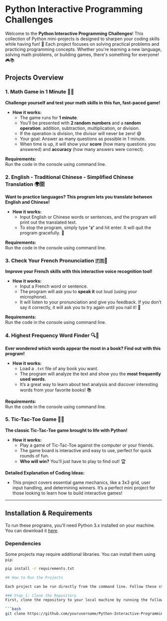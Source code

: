 # Python Interactive Programming Challenges

Welcome to the **Python Interactive Programming Challenges**! This collection of Python mini-projects is designed to sharpen your coding skills while having fun! 🚀 Each project focuses on solving practical problems and practicing programming concepts. Whether you're learning a new language, solving math problems, or building games, there's something for everyone! 🎮📚

## Projects Overview

### 1. **Math Game in 1 Minute 🧠💡**
**Challenge yourself and test your math skills in this fun, fast-paced game!**
- **How it works:** 
  - The game runs for **1 minute**. 
  - You'll be presented with **2 random numbers** and a **random operation**: addition, subtraction, multiplication, or division.
  - If the operation is division, the divisor will never be zero! 😅
  - Your goal: Answer as many questions as possible in 1 minute. 
  - When time is up, it will show your **score** (how many questions you answered) and **accuracy** (how many answers were correct).

**Requirements:**  
Run the code in the console using command line.

### 2. **English - Traditional Chinese - Simplified Chinese Translation 🌍🈳**
**Want to practice languages? This program lets you translate between English and Chinese!**
- **How it works:** 
  - Input English or Chinese words or sentences, and the program will print out the translated text. 
  - To stop the program, simply type **'z'** and hit enter. It will quit the program gracefully. 🌟

**Requirements:**  
Run the code in the console using command line.

### 3. **Check Your French Pronunciation 🇫🇷🎤**
**Improve your French skills with this interactive voice recognition tool!**
- **How it works:**
  - Input a French word or sentence.
  - The program will ask you to **speak it** out loud (using your microphone).
  - It will listen to your pronunciation and give you feedback. If you don’t say it correctly, it will ask you to try again until you nail it! 🎯

**Requirements:**  
Run the code in the console using command line.

### 4. **Highest Frequency Word Finder 🔍📖**
**Ever wondered which words appear the most in a book? Find out with this program!**
- **How it works:**
  - Load a `.txt` file of any book you want.
  - The program will analyze the text and show you the **most frequently used words**.
  - It’s a great way to learn about text analysis and discover interesting words from your favorite books! 📚

**Requirements:**  
Run the code in the console using command line.

### 5. **Tic-Tac-Toe Game 🎲🤖**
**The classic Tic-Tac-Toe game brought to life with Python!**
- **How it works:** 
  - Play a game of Tic-Tac-Toe against the computer or your friends. 
  - The game board is interactive and easy to use, perfect for quick rounds of fun.
  - **Who will win?** You'll just have to play to find out! 🏆

**Detailed Explanation of Coding Ideas:**  
- This project covers essential game mechanics, like a 3x3 grid, user input handling, and determining winners. It’s a perfect mini project for those looking to learn how to build interactive games!

---

## Installation & Requirements

To run these programs, you'll need Python 3.x installed on your machine. You can download it [here](https://www.python.org/downloads/). 

### Dependencies

Some projects may require additional libraries. You can install them using `pip`:

```bash
pip install -r requirements.txt

## How to Run the Projects

Each project can be run directly from the command line. Follow these steps to get started with any of the challenges:

### Step 1: Clone the Repository
First, clone the repository to your local machine by running the following command:

```bash
git clone https://github.com/yourusername/Python-Interactive-Programming-Challenges.git

